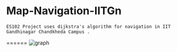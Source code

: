 # Map-Navigation-IITGn
	ES102 Project uses dijkstra's algorithm for navigation in IIT Gandhinagar Chandkheda Campus .
======
![graph](https://cloud.githubusercontent.com/assets/25944296/23389540/9e5c6da0-fd8e-11e6-8b01-54a45d209454.png)
